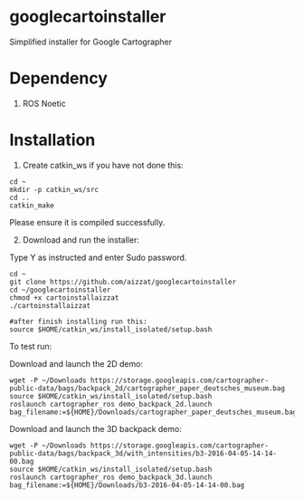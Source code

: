 # googlecartoinstaller
Simplified installer for Google Cartographer

# Dependency 

1. ROS Noetic

# Installation

1. Create catkin_ws if you have not done this: 
```
cd ~
mkdir -p catkin_ws/src
cd ..
catkin_make
```
Please ensure it is compiled successfully. 

2. Download and run the installer: 

Type Y as instructed and enter Sudo password. 

```
cd ~
git clone https://github.com/aizzat/googlecartoinstaller
cd ~/googlecartoinstaller
chmod +x cartoinstallaizzat
./cartoinstallaizzat

#after finish installing run this:
source $HOME/catkin_ws/install_isolated/setup.bash
```
To test run: 

Download and launch the 2D demo: 
```
wget -P ~/Downloads https://storage.googleapis.com/cartographer-public-data/bags/backpack_2d/cartographer_paper_deutsches_museum.bag
source $HOME/catkin_ws/install_isolated/setup.bash
roslaunch cartographer_ros demo_backpack_2d.launch bag_filename:=${HOME}/Downloads/cartographer_paper_deutsches_museum.bag
```


Download and launch the 3D backpack demo: 
```
wget -P ~/Downloads https://storage.googleapis.com/cartographer-public-data/bags/backpack_3d/with_intensities/b3-2016-04-05-14-14-00.bag 
source $HOME/catkin_ws/install_isolated/setup.bash
roslaunch cartographer_ros demo_backpack_3d.launch bag_filename:=${HOME}/Downloads/b3-2016-04-05-14-14-00.bag
 ```


